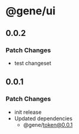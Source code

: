 # @gene/ui

## 0.0.2

### Patch Changes

- test changeset

## 0.0.1

### Patch Changes

- init release
- Updated dependencies
  - @gene/token@0.0.1
